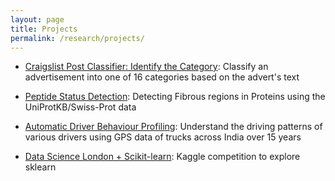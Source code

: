 ```yaml
---
layout: page
title: Projects
permalink: /research/projects/
---
```

-   [Craigslist Post Classifier: Identify the Category](https://github.com/dhawaljoh/craigslist_category_classification): Classify an advertisement into one of 16 categories based on the advert's text

-   [Peptide Status Detection](https://github.com/dhawaljoh/PeptideStatusDetection): Detecting Fibrous regions in Proteins using the UniProtKB/Swiss-Prot data

-   [Automatic Driver Behaviour Profiling](https://github.com/dhawaljoh/IIT-Kharagpur): Understand the driving patterns of various drivers using GPS data of trucks across India over 15 years


-   [Data Science London + Scikit-learn](https://github.com/dhawaljoh/kaggle--data-science-london): Kaggle competition to explore sklearn